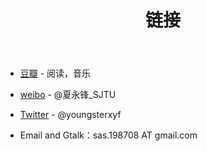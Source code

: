 ﻿---
layout: page
title: 链接
permalink: /links/
---

<div class="github-card" data-user="youngsterxyf"></div>
<script src="assets/github-cards/widget.js"></script>

- [豆瓣](http://www.douban.com/people/youngster21/) - 阅读，音乐

- [weibo](http://weibo.com/u/1855563263) - @夏永锋_SJTU

- [Twitter](https://twitter.com/youngsterxyf) - @youngsterxyf

- Email and Gtalk：sas.198708 AT gmail.com
